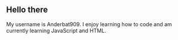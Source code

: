 ## Hello there
My username is Anderbat909. I enjoy learning how to code and am currently learning JavaScript and HTML.
